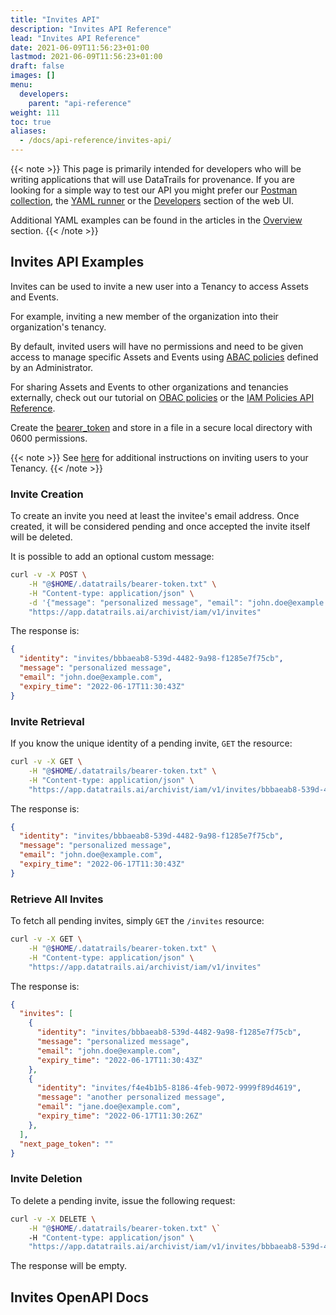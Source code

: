 ```yaml
---
title: "Invites API"
description: "Invites API Reference"
lead: "Invites API Reference"
date: 2021-06-09T11:56:23+01:00
lastmod: 2021-06-09T11:56:23+01:00
draft: false
images: []
menu:
  developers:
    parent: "api-reference"
weight: 111
toc: true
aliases: 
  - /docs/api-reference/invites-api/
---
```

{{< note >}}
This page is primarily intended for developers who will be writing applications that will use DataTrails for provenance. 
If you are looking for a simple way to test our API you might prefer our [Postman collection](https://www.postman.com/datatrails-official/workspace/datatrails-public-official/overview), the [YAML runner](/developers/yaml-reference/story-runner-components/) or the [Developers](https://app.datatrails.ai) section of the web UI. 

Additional YAML examples can be found in the articles in the [Overview](/platform/overview/introduction/) section.
{{< /note >}}
## Invites API Examples

Invites can be used to invite a new user into a Tenancy to access Assets and Events.

For example, inviting a new member of the organization into their organization's tenancy.

By default, invited users will have no permissions and need to be given access to manage specific Assets and Events using [ABAC policies](/platform/administration/managing-access-to-an-asset-with-abac/) defined by an Administrator.

For sharing Assets and Events to other organizations and tenancies externally, check out our tutorial on [OBAC policies](/platform/administration/sharing-assets-with-obac/) or the [IAM Policies API Reference](../iam-policies-api/).

Create the [bearer_token](/developers/developer-patterns/getting-access-tokens-using-app-registrations) and store in a file in a secure local directory with 0600 permissions.

{{< note >}}
See [here](/platform/administration/identity-and-access-management/#how-do-i-add-users-to-my-organization) for additional instructions on inviting users to your Tenancy.
{{< /note >}}

### Invite Creation

To create an invite you need at least the invitee's email address. Once created, it will be considered pending and once accepted the invite itself will be deleted.

It is possible to add an optional custom message:

```bash
curl -v -X POST \
    -H "@$HOME/.datatrails/bearer-token.txt" \
    -H "Content-type: application/json" \
    -d '{"message": "personalized message", "email": "john.doe@example.com"}' \
    "https://app.datatrails.ai/archivist/iam/v1/invites"
```

The response is:

```json
{
  "identity": "invites/bbbaeab8-539d-4482-9a98-f1285e7f75cb",
  "message": "personalized message",
  "email": "john.doe@example.com",
  "expiry_time": "2022-06-17T11:30:43Z"
}
```

### Invite Retrieval

If you know the unique identity of a pending invite, `GET` the resource:

```bash
curl -v -X GET \
    -H "@$HOME/.datatrails/bearer-token.txt" \
    -H "Content-type: application/json" \
    "https://app.datatrails.ai/archivist/iam/v1/invites/bbbaeab8-539d-4482-9a98-f1285e7f75cb"
```

The response is:

```json
{
  "identity": "invites/bbbaeab8-539d-4482-9a98-f1285e7f75cb",
  "message": "personalized message",
  "email": "john.doe@example.com",
  "expiry_time": "2022-06-17T11:30:43Z"
}
```

### Retrieve All Invites

To fetch all pending invites, simply `GET` the `/invites` resource:

```bash
curl -v -X GET \
    -H "@$HOME/.datatrails/bearer-token.txt" \
    -H "Content-type: application/json" \
    "https://app.datatrails.ai/archivist/iam/v1/invites"
```

The response is:

```json
{
  "invites": [
    {
      "identity": "invites/bbbaeab8-539d-4482-9a98-f1285e7f75cb",
      "message": "personalized message",
      "email": "john.doe@example.com",
      "expiry_time": "2022-06-17T11:30:43Z"
    },
    {
      "identity": "invites/f4e4b1b5-8186-4feb-9072-9999f89d4619",
      "message": "another personalized message",
      "email": "jane.doe@example.com",
      "expiry_time": "2022-06-17T11:30:26Z"
    },
  ],
  "next_page_token": ""
}
```

### Invite Deletion

To delete a pending invite, issue the following request:

```bash
curl -v -X DELETE \
    -H "@$HOME/.datatrails/bearer-token.txt" \`
    -H "Content-type: application/json" \
    "https://app.datatrails.ai/archivist/iam/v1/invites/bbbaeab8-539d-4482-9a98-f1285e7f75cb"
```

The response will be empty.

## Invites OpenAPI Docs
<!--
{{< openapi url="https://raw.githubusercontent.com/rkvst/archivist-docs/master/doc/openapi/invitesv1.swagger.json" >}}
